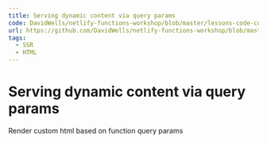 ```yaml
---
title: Serving dynamic content via query params
code: DavidWells/netlify-functions-workshop/blob/master/lessons-code-complete/core-concepts/2-dynamic-content/functions/using-query-params.js
url: https://github.com/DavidWells/netlify-functions-workshop/blob/master/lessons-code-complete/core-concepts/2-dynamic-content/functions/using-query-params.js
tags: 
  - SSR
  - HTML
---
```


# Serving dynamic content via query params

Render custom html based on function query params
